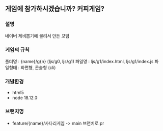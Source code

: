 ## 게임에 참가하시겠습니까? 커피게임?
### 설명
네이버 제비뽑기에 물려서 만든 모임

### 게임의 규칙
폴더명 : {name}/g{n} (ljs/g0, ljs/g1)
파일명 : ljs/g1/index.html, ljs/g1/index.js
파일형태 : 화면형, 콘솔형 (cli)

### 개발환경
- html5
- node 18.12.0

### 브랜치명
- feature/{name}/사다리게임 -> main 브랜치로 pr
